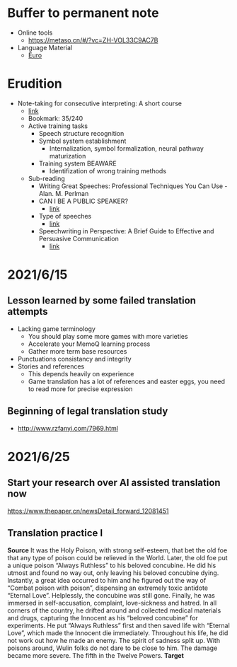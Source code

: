 # Buffer to permanent note
- Online tools
    - https://metaso.cn/#/?vc=ZH-VOL33C9AC7B
- Language Material
  - [Euro](https://webgate.ec.europa.eu/sr/search-speeches)

# Erudition
- Note-taking for consecutive interpreting: A short course
  - [link](https://drive.google.com/file/d/14BJoz6ddSenk_-EY8aQ3fVwGtJmQzoXL/view?usp=sharing)
  - Bookmark: 35/240
  - Active training tasks
    - Speech structure recognition
    - Symbol system establishment
      - Internalization, symbol formalization, neural pathway maturization
    - Training system BEAWARE
      - Identifization of wrong training methods
  - Sub-reading
    - Writing Great Speeches: Professional Techniques You Can Use - Alan. M. Perlman
    - CAN I BE A PUBLIC SPEAKER?
      - [link](http://eprints.umpo.ac.id/4570/1/CAN%20I%20BE%20A%20PUBLIC%20SPEAKER%202ND%20ED.pdf)
    - Type of speeches
      - [link](https://www.ndu.edu.lb/Library/Assets/Files/WritingCenter/BusinessCommunicationHandouts/4.6.pdf)
    - Speechwriting in Perspective: A Brief Guide to Effective and Persuasive Communication
      - [link](https://sgp.fas.org/crs/misc/98-170.pdf)

# 2021/6/15
## Lesson learned by some failed translation attempts
- Lacking game terminology
  - You should play some more games with more varieties
  - Accelerate your MemoQ learning process
  - Gather more term base resources
- Punctuations consistancy and integrity
- Stories and references
  - This depends heavily on experience
  - Game translation has a lot of references and easter eggs, you need to read more for precise expression


## Beginning of legal translation study
- http://www.rzfanyi.com/7969.html

# 2021/6/25
## Start your research over AI assisted translation now
https://www.thepaper.cn/newsDetail_forward_12081451

## Translation practice I
**Source**
It was the Holy Poison, with strong self-esteem, that bet the old foe that any type of poison could be relieved in the World. Later, the old foe put a unique poison “Always Ruthless” to his beloved concubine. He did his utmost and found no way out, only leaving his beloved concubine dying. Instantly, a great idea occurred to him and he figured out the way of “Combat poison with poison”, dispensing an extremely toxic antidote “Eternal Love”. Helplessly, the concubine was still gone. Finally, he was immersed in self-accusation, complaint, love-sickness and hatred. In all corners of the country, he drifted around and collected medical materials and drugs, capturing the Innocent as his “beloved concubine” for experiments. He put “Always Ruthless” first and then saved life with “Eternal Love”, which made the Innocent die immediately. Throughout his life, he did not work out how he made an enemy. The spirit of sadness split up. With poisons around, Wulin folks do not dare to be close to him. The damage became more severe. The fifth in the Twelve Powers.
**Target**